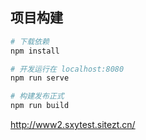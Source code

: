 ## 项目构建

``` bash
# 下载依赖
npm install

# 开发运行在 localhost:8080
npm run serve

# 构建发布正式
npm run build

```

http://www2.sxytest.sitezt.cn/